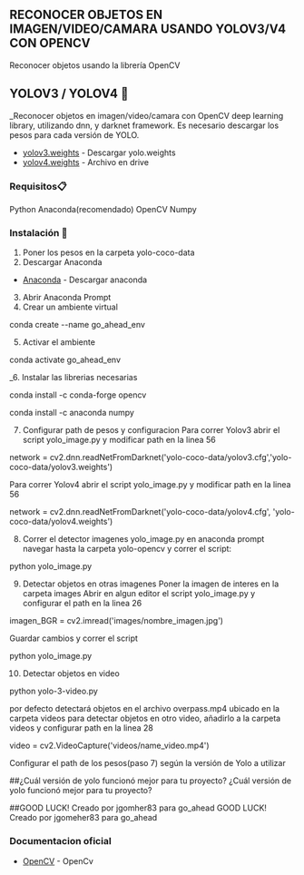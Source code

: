 ## RECONOCER OBJETOS EN IMAGEN/VIDEO/CAMARA USANDO YOLOV3/V4 CON OPENCV
Reconocer objetos usando la librería OpenCV
## YOLOV3 / YOLOV4 🚀
_Reconocer objetos en imagen/video/camara con OpenCV deep learning library, utilizando dnn, y darknet framework.
Es necesario descargar los pesos para cada versión de YOLO.
* [yolov3.weights](https://pjreddie.com/darknet/yolo) - Descargar yolo.weights
* [yolov4.weights](https://drive.google.com/file/d/1-_-Nwz1RwQqZglKqg-E-04lhWM1RvsaN/view?usp=sharing) - Archivo en drive
### Requisitos📋

Python
Anaconda(recomendado)
OpenCV
Numpy

### Instalación 🔧
1. Poner los pesos en la carpeta yolo-coco-data
2. Descargar Anaconda
* [Anaconda](https://www.anaconda.com/products/individual) - Descargar anaconda
3. Abrir Anaconda Prompt
4. Crear un ambiente virtual

conda create --name go_ahead_env

5. Activar el ambiente

conda activate go_ahead_env

_6. Instalar las librerias necesarias

conda install -c conda-forge opencv


conda install -c anaconda numpy

7. Configurar path de pesos y configuracion
Para correr Yolov3 abrir el script yolo_image.py y modificar path en la linea 56

network = cv2.dnn.readNetFromDarknet('yolo-coco-data/yolov3.cfg','yolo-coco-data/yolov3.weights')

Para correr Yolov4 abrir el script yolo_image.py y modificar path en la linea 56

network = cv2.dnn.readNetFromDarknet('yolo-coco-data/yolov4.cfg', 'yolo-coco-data/yolov4.weights')

8. Correr el detector imagenes yolo_image.py en anaconda prompt
navegar hasta la carpeta yolo-opencv y correr el script:

python yolo_image.py

9. Detectar objetos en otras imagenes
Poner la imagen de interes en la carpeta images
Abrir en algun editor el script yolo_image.py y configurar el path en la linea 26

imagen_BGR = cv2.imread('images/nombre_imagen.jpg')

Guardar cambios y correr el script

python yolo_image.py

10. Detectar objetos en video

python yolo-3-video.py

por defecto detectará objetos en el archivo overpass.mp4 ubicado en la carpeta videos
para detectar objetos en otro video, añadirlo a la carpeta videos y configurar path en la linea 28

video = cv2.VideoCapture('videos/name_video.mp4')

Configurar el path de los pesos(paso 7) según la versión de Yolo a utilizar

##¿Cuál versión de yolo funcionó mejor para tu proyecto?
¿Cuál versión de yolo funcionó mejor para tu proyecto?

##GOOD LUCK! Creado por jgomher83 para go_ahead
GOOD LUCK! Creado por jgomeher83 para go_ahead

### Documentacion oficial
* [OpenCV](https://opencv.org/) - OpenCv
